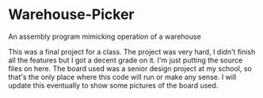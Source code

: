 # Warehouse-Picker
An assembly program mimicking operation of a warehouse

This was a final project for a class. The project was very hard, I didn't finish all the features but I got a decent grade on it. I'm just putting the source files on here. The board used was a senior design project at my school, so that's the only place where this code will run or make any sense. I will update this eventually to show some pictures of the board used.
